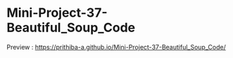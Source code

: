 # Mini-Project-37-Beautiful_Soup_Code

Preview : https://prithiba-a.github.io/Mini-Project-37-Beautiful_Soup_Code/
